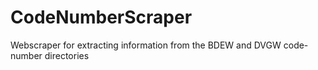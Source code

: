 # CodeNumberScraper
Webscraper for extracting information from the BDEW and DVGW code-number directories
